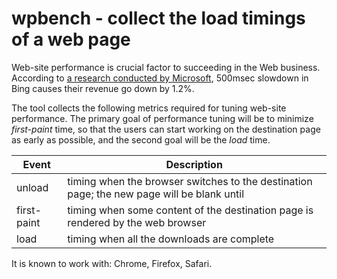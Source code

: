 # wpbench - collect the load timings of a web page

Web-site performance is crucial factor to succeeding in the Web business.
According to [a research conducted by Microsoft](http://radar.oreilly.com/2009/07/velocity-making-your-site-fast.html), 500msec slowdown in Bing causes their revenue go down by 1.2%.

The tool collects the following metrics required for tuning web-site performance.
The primary goal of performance tuning will be to minimize _first-paint_ time, so that the users can start working on the destination page as early as possible, and the second goal will be the _load_ time.

Event | Description 
----- | -----------
unload | timing when the browser switches to the destination page; the new page will be blank until
first-paint | timing when some content of the destination page is rendered by the web browser
load | timing when all the downloads are complete

It is known to work with: Chrome, Firefox, Safari.

